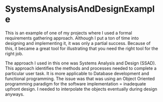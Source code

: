 SystemsAnalysisAndDesignExample
===============================

This is an example of one of my projects where I used a formal requirements gathering approach. Although I put a ton of time into designing and implementing it, it was only a partial success. Because of this, it became a great tool for illustrating that you need the right tool for the right job.   

The approach I used in this one was Systems  Analysis and Design (SSAD). This approach identifies the methods and processes needed to complete a particular user task. It is more applicable to Database development and functional programming. The issue was that was using an Object Oriented programming paradigm for the software implementation = inadequate upfront design. I needed to interpolate the objects eventually during design anyways. 
